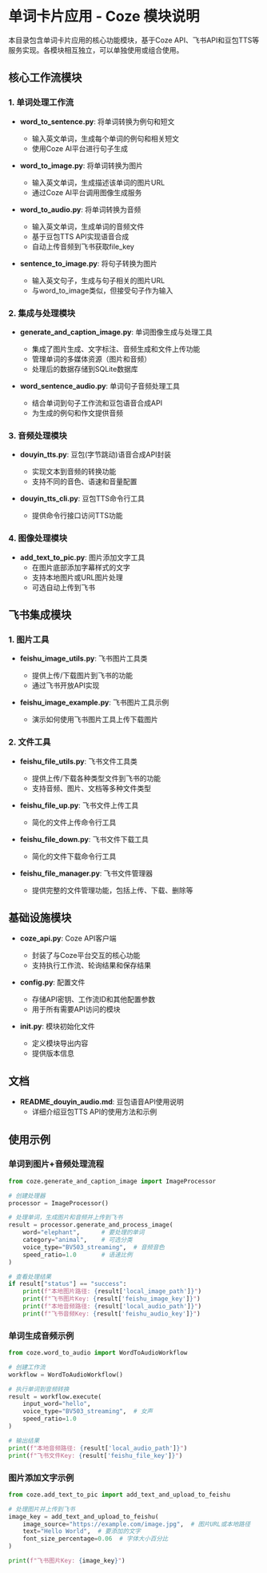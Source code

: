 # 单词卡片应用 - Coze 模块说明

本目录包含单词卡片应用的核心功能模块，基于Coze API、飞书API和豆包TTS等服务实现。各模块相互独立，可以单独使用或组合使用。

## 核心工作流模块

### 1. 单词处理工作流

- **word_to_sentence.py**: 将单词转换为例句和短文
  - 输入英文单词，生成每个单词的例句和相关短文
  - 使用Coze AI平台进行句子生成

- **word_to_image.py**: 将单词转换为图片
  - 输入英文单词，生成描述该单词的图片URL
  - 通过Coze AI平台调用图像生成服务

- **word_to_audio.py**: 将单词转换为音频
  - 输入英文单词，生成单词的音频文件
  - 基于豆包TTS API实现语音合成
  - 自动上传音频到飞书获取file_key

- **sentence_to_image.py**: 将句子转换为图片
  - 输入英文句子，生成与句子相关的图片URL
  - 与word_to_image类似，但接受句子作为输入

### 2. 集成与处理模块

- **generate_and_caption_image.py**: 单词图像生成与处理工具
  - 集成了图片生成、文字标注、音频生成和文件上传功能
  - 管理单词的多媒体资源（图片和音频）
  - 处理后的数据存储到SQLite数据库

- **word_sentence_audio.py**: 单词句子音频处理工具
  - 结合单词到句子工作流和豆包语音合成API
  - 为生成的例句和作文提供音频

### 3. 音频处理模块

- **douyin_tts.py**: 豆包(字节跳动)语音合成API封装
  - 实现文本到音频的转换功能
  - 支持不同的音色、语速和音量配置

- **douyin_tts_cli.py**: 豆包TTS命令行工具
  - 提供命令行接口访问TTS功能

### 4. 图像处理模块

- **add_text_to_pic.py**: 图片添加文字工具
  - 在图片底部添加字幕样式的文字
  - 支持本地图片或URL图片处理
  - 可选自动上传到飞书

## 飞书集成模块

### 1. 图片工具

- **feishu_image_utils.py**: 飞书图片工具类
  - 提供上传/下载图片到飞书的功能
  - 通过飞书开放API实现

- **feishu_image_example.py**: 飞书图片工具示例
  - 演示如何使用飞书图片工具上传下载图片

### 2. 文件工具

- **feishu_file_utils.py**: 飞书文件工具类
  - 提供上传/下载各种类型文件到飞书的功能
  - 支持音频、图片、文档等多种文件类型

- **feishu_file_up.py**: 飞书文件上传工具
  - 简化的文件上传命令行工具

- **feishu_file_down.py**: 飞书文件下载工具
  - 简化的文件下载命令行工具

- **feishu_file_manager.py**: 飞书文件管理器
  - 提供完整的文件管理功能，包括上传、下载、删除等

## 基础设施模块

- **coze_api.py**: Coze API客户端
  - 封装了与Coze平台交互的核心功能
  - 支持执行工作流、轮询结果和保存结果

- **config.py**: 配置文件
  - 存储API密钥、工作流ID和其他配置参数
  - 用于所有需要API访问的模块

- **__init__.py**: 模块初始化文件
  - 定义模块导出内容
  - 提供版本信息

## 文档

- **README_douyin_audio.md**: 豆包语音API使用说明
  - 详细介绍豆包TTS API的使用方法和示例

## 使用示例

### 单词到图片+音频处理流程

```python
from coze.generate_and_caption_image import ImageProcessor

# 创建处理器
processor = ImageProcessor()

# 处理单词，生成图片和音频并上传到飞书
result = processor.generate_and_process_image(
    word="elephant",      # 要处理的单词
    category="animal",    # 可选分类
    voice_type="BV503_streaming",  # 音频音色
    speed_ratio=1.0       # 语速比例
)

# 查看处理结果
if result["status"] == "success":
    print(f"本地图片路径: {result['local_image_path']}")
    print(f"飞书图片Key: {result['feishu_image_key']}")
    print(f"本地音频路径: {result['local_audio_path']}")
    print(f"飞书音频Key: {result['feishu_audio_key']}")
```

### 单词生成音频示例

```python
from coze.word_to_audio import WordToAudioWorkflow

# 创建工作流
workflow = WordToAudioWorkflow()

# 执行单词到音频转换
result = workflow.execute(
    input_word="hello",
    voice_type="BV503_streaming",  # 女声
    speed_ratio=1.0
)

# 输出结果
print(f"本地音频路径: {result['local_audio_path']}")
print(f"飞书文件Key: {result['feishu_file_key']}")
```

### 图片添加文字示例

```python
from coze.add_text_to_pic import add_text_and_upload_to_feishu

# 处理图片并上传到飞书
image_key = add_text_and_upload_to_feishu(
    image_source="https://example.com/image.jpg",  # 图片URL或本地路径
    text="Hello World",  # 要添加的文字
    font_size_percentage=0.06  # 字体大小百分比
)

print(f"飞书图片Key: {image_key}")
```